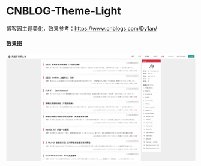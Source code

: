 # CNBLOG-Theme-Light

博客园主题美化，效果参考：https://www.cnblogs.com/Dy1an/

#### 效果图
![markdown](img/blog.jpg "blog")